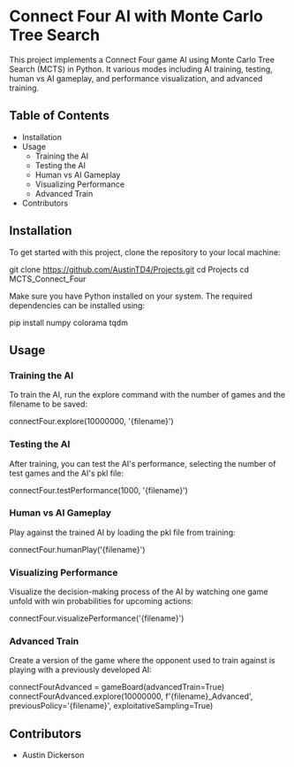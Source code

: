 # Connect Four AI with Monte Carlo Tree Search

This project implements a Connect Four game AI using Monte Carlo Tree Search (MCTS) in Python. It various modes including AI training, testing, human vs AI gameplay, and performance visualization, and advanced training.

## Table of Contents

- Installation
- Usage
  - Training the AI
  - Testing the AI
  - Human vs AI Gameplay
  - Visualizing Performance
  - Advanced Train
- Contributors

## Installation

To get started with this project, clone the repository to your local machine:

git clone https://github.com/AustinTD4/Projects.git
cd Projects
cd MCTS_Connect_Four

Make sure you have Python installed on your system. The required dependencies can be installed using:

pip install numpy colorama tqdm

## Usage

### Training the AI

To train the AI, run the explore command with the number of games and the filename to be saved:

connectFour.explore(10000000, '{filename}')

### Testing the AI

After training, you can test the AI's performance, selecting the number of test games and the AI's pkl file:

connectFour.testPerformance(1000, '{filename}')

### Human vs AI Gameplay

Play against the trained AI by loading the pkl file from training:

connectFour.humanPlay('{filename}')

### Visualizing Performance

Visualize the decision-making process of the AI by watching one game unfold with win probabilities for upcoming actions:

connectFour.visualizePerformance('{filename}')

### Advanced Train

Create a version of the game where the opponent used to train against is playing with a previously developed AI:

connectFourAdvanced = gameBoard(advancedTrain=True)
connectFourAdvanced.explore(10000000, f'{filename}_Advanced', previousPolicy='{filename}', exploitativeSampling=True)

## Contributors

- Austin Dickerson
